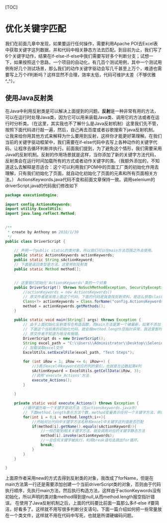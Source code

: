 [TOC]

# 优化关键字匹配
我们在前面几章中发现，如果要运行任何操作，需要利用Apache POI去Excel表中获取关键字这列数据，并和代码中相关静态方法去匹配。到目前为止，我们写了6个关键字动作，结果在if-else-if-else中我们需要写好多个判断分支；试想一下，如果按照这个思路，一个项目的自动化，有几百个测试用例，其中一个测试用例有好几个测试场景，那么我们的动作关键字驱动会写几千甚至上万个，难道也需要写上万个if判断吗？这样显然不合理，效率太低，代码可维护太差（不够优雅 ^_^）。

## 使用Java反射类
在Java中利用反射类是可以解决上面提到的问题。**反射**是一种非常有用的方法，可以在运行时处理Java类，因为它可以用来装载Java类、调用它的方法或者在运行时分析类。（在这里，其实我也不了解什么是Java反射机制）这里我们先不管，按照下面代码进行敲一遍，然后，自己再去百度或者谷歌搜索下java反射机制。
让我来给你用其他方式来解释为什么要用到反射，这样你才能更好第理解。在我们当前的关键字驱动框架中，我们需要在if-else代码中去写上各种动作的关键字代码，让程序去循环判断并执行。前面我们提到，为了避免这个情形，我们需要采用Java的反射机制。反射的作用场景就是这样，当你添加了新的关键字方法代码，反射类会在运行时间加载所有的方式或者动作关键字的类。（我额外添加的，不知道这么去解释是否适合：这个可以利用我们POM中的页面工厂类的初始化作用去理解，只有我们初始化了页面，就自动化初始化了页面的元素和所有页面相关方法。）
ActionsKeywords.java代码不变和前面文章保持一致。调用selenium的driverScript.java的代码我们修改如下

```java
package executionEngine;
 
import config.ActionsKeywords;
import utility.ExcelUtils;
import java.lang.reflect.Method;
 
 
/**
 * create by Anthony on 2018/1/30
 */
public class DriverScript {
 
    // 声明一个public static的类对象，所以我们可以在main方法范围之外去使用。
    public static ActionsKeywords actionKeywords;
    public static String sActionKeyword;
    // 下面是返回类型是方法，这里用到反射类
    public static Method method[];
 
 
    // 这里我们初始化'ActionsKeywords'类的一个对象
    public DriverScript() throws NoSuchMethodException, SecurityException, ClassNotFoundException {
        //actionKeywords = new ActionsKeywords()
        // 原文作者是采用上面这个代码，下面的代码是我查找反射资料，是这么获取class对象的
        Class<?> actionKeywords = Class.forName("config.ActionsKeywords");
        method = actionKeywords.getMethods();
    }
 
    public static void main(String[] args) throws Exception {
        // 由于上面初始化反射类写在构造函数，而main方法是第一个被最新，如果不添加
        // 下面这个当前类的初始化代码，就会报method.length空指针异常，我这里暂时这里处理
        // 原文作者不知道为啥没有报错。
        DriverScript ds = new DriverScript();
        String excel_path = "C:\\Users\\Administrator\\Desktop\\SeleniumKeywordDriverFramework\\src\\dataEngine\\dataEngine.xlsx";
        // 加载读取excel文件
        ExcelUtils.setExcelFile(excel_path, "Test Steps");
 
        for (int iRow = 1; iRow <= 6; iRow++) {
            //3表示excel中keyword对应的列的索引，也就是左边数起第4列
            sActionKeyword = ExcelUtils.getCellData(iRow, 3);
            //调用'execute_Actions'方法
            execute_Actions();
        }
 
    }
 
    private static void execute_Actions() throws Exception {
        //循环遍历每一个关键字驱动方法（在actionskeywords.java中）
        // 下面method.length表示方法个数，method变量表示任何一个关键字方法，例如openBrowser()
        for(int i = 0;i < method.length;i++){
            //开始对比代码中关键字方法名称和excel中关键字这列值是否匹配
            if(method[i].getName().equals(sActionKeyword)){
                //一但匹配到相关关键字方法，就会调用对应的关键字静态方法
                method[i].invoke(actionKeywords);
                //一旦任何关键字被执行，利用break语句去跳出for循环。
                break;
            }
        }
    }
 
}
```
上面原作者采用new的方式去得到反射类的对象，我改成了forName，但是在main方法第一行还是需要添加创建一个当前driverScript类的对象，否则由于代码执行顺序，先执行main方法，然后执行构造方法，这样由于actionKeywords没有初始化，所以声明的类对象method得到是null,从而method.length报空指针错误。
在使用了Java反射机制之后，上面的代码要比前面一篇那么多if-else if要简洁，好看多了。这样就不用写很多判断分支语句。下面一篇介绍如何把一些常量放在一个类文件，这样就不用在代码中写死，也就是所谓硬编码问题。